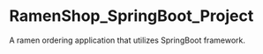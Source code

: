 # RamenShop_SpringBoot_Project
A ramen ordering application that utilizes SpringBoot framework.
![]()

